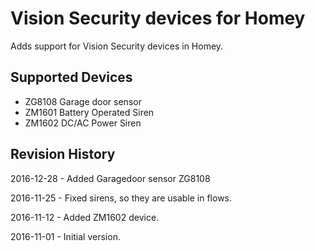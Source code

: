 # Vision Security devices for Homey

Adds support for Vision Security devices in Homey.

## Supported Devices

* ZG8108 Garage door sensor
* ZM1601 Battery Operated Siren
* ZM1602 DC/AC Power Siren

## Revision History

2016-12-28 - Added Garagedoor sensor ZG8108 

2016-11-25 - Fixed sirens, so they are usable in flows.

2016-11-12 - Added ZM1602 device.

2016-11-01 - Initial version.